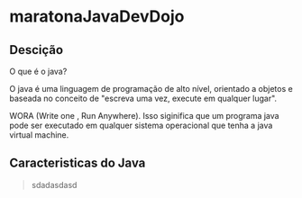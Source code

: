 # maratonaJavaDevDojo

## Descição
O que é o java?

O java é uma linguagem de programação de alto nível, orientado a objetos e baseada no conceito de "escreva uma vez, execute em qualquer lugar".

WORA (Write one , Run Anywhere). Isso siginifica que um programa java pode ser executado em qualquer sistema operacional que tenha a java virtual machine.


## Caracteristicas do Java
>sdadasdasd
